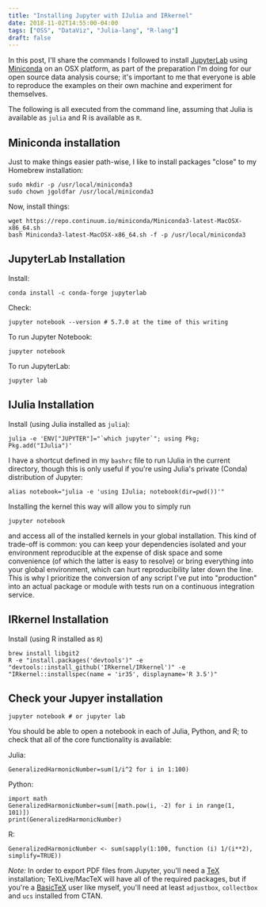 ```yaml
---
title: "Installing Jupyter with IJulia and IRkernel"
date: 2018-11-02T14:55:00-04:00
tags: ["OSS", "DataViz", "Julia-lang", "R-lang"]
draft: false
---
```


In this post, I'll share the commands I followed to install [JupyterLab](https://jupyterlab.readthedocs.io/en/stable/) using [Miniconda](https://conda.io/docs/index.html) on an OSX platform, as part of the preparation I'm doing for our open source data analysis course; it's important to me that everyone is able to reproduce the examples on their own machine and experiment for themselves.

The following is all executed from the command line, assuming that Julia is available as `julia` and R is available as `R`.

## Miniconda installation

Just to make things easier path-wise, I like to install packages "close" to my Homebrew installation:

```
sudo mkdir -p /usr/local/miniconda3
sudo chown jgoldfar /usr/local/miniconda3
```

Now, install things:
```
wget https://repo.continuum.io/miniconda/Miniconda3-latest-MacOSX-x86_64.sh
bash Miniconda3-latest-MacOSX-x86_64.sh -f -p /usr/local/miniconda3
```

## JupyterLab Installation

Install:
```
conda install -c conda-forge jupyterlab
```

Check:

```
jupyter notebook --version # 5.7.0 at the time of this writing
```

To run Jupyter Notebook:
```
jupyter notebook
```

To run JupyterLab:
```
jupyter lab
```

## IJulia Installation

Install (using Julia installed as `julia`):
```
julia -e 'ENV["JUPYTER"]="`which jupyter`"; using Pkg; Pkg.add("IJulia")'
```

I have a shortcut defined in my `bashrc` file to run IJulia in the current directory, though this is only useful if you're using Julia's private (Conda) distribution of Jupyter:
```
alias notebook="julia -e 'using IJulia; notebook(dir=pwd())'"
```

Installing the kernel this way will allow you to simply run

```
jupyter notebook
```

and access all of the installed kernels in your global installation.
This kind of trade-off is common: you can keep your dependencies isolated and your environment reproducible at the expense of disk space and some convenience (of which the latter is easy to resolve) or bring everything into your global environment, which can hurt reproducibility later down the line.
This is why I prioritize the conversion of any script I've put into "production" into an actual package or module with tests run on a continuous integration service.

## IRkernel Installation

Install (using R installed as `R`)

```
brew install libgit2
R -e "install.packages('devtools')" -e "devtools::install_github('IRkernel/IRkernel')" -e "IRkernel::installspec(name = 'ir35', displayname='R 3.5')"
```

## Check your Jupyer installation

```
jupyter notebook # or jupyter lab
```

You should be able to open a notebook in each of Julia, Python, and R; to check that all of the core functionality is available:

Julia:
```
GeneralizedHarmonicNumber=sum(1/i^2 for i in 1:100)
```

Python:
```
import math
GeneralizedHarmonicNumber=sum([math.pow(i, -2) for i in range(1, 101)])
print(GeneralizedHarmonicNumber)
```

R:
```
GeneralizedHarmonicNumber <- sum(sapply(1:100, function (i) 1/(i**2), simplify=TRUE))
```

*Note:* In order to export PDF files from Jupyter, you'll need a [TeX](http://tug.org/) installation; TeXLive/MacTeX will have all of the required packages, but if you're a [BasicTeX](http://tug.org/mactex/morepackages.html) user like myself, you'll need at least `adjustbox`, `collectbox` and `ucs` installed from CTAN.
